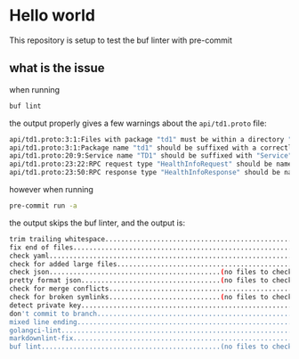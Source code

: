 # Hello world

This repository is setup to test the buf linter with pre-commit

## what is the issue

when running

```bash
buf lint
```

the output properly gives a few warnings about the `api/td1.proto` file:

```bash
api/td1.proto:3:1:Files with package "td1" must be within a directory "td1" relative to root but were in directory "api".
api/td1.proto:3:1:Package name "td1" should be suffixed with a correctly formed version, such as "td1.v1".
api/td1.proto:20:9:Service name "TD1" should be suffixed with "Service".
api/td1.proto:23:22:RPC request type "HealthInfoRequest" should be named "GetHealthRequest" or "TD1GetHealthRequest".
api/td1.proto:23:50:RPC response type "HealthInfoResponse" should be named "GetHealthResponse" or "TD1GetHealthResponse".
```

however when running

```bash
pre-commit run -a
```

the output skips the buf linter, and the output is:

```bash
trim trailing whitespace.................................................Passed
fix end of files.........................................................Passed
check yaml...............................................................Passed
check for added large files..............................................Passed
check json...........................................(no files to check)Skipped
pretty format json...................................(no files to check)Skipped
check for merge conflicts................................................Passed
check for broken symlinks............................(no files to check)Skipped
detect private key.......................................................Passed
don't commit to branch...................................................Passed
mixed line ending........................................................Passed
golangci-lint............................................................Passed
markdownlint-fix.........................................................Passed
buf lint.............................................(no files to check)Skipped
```
